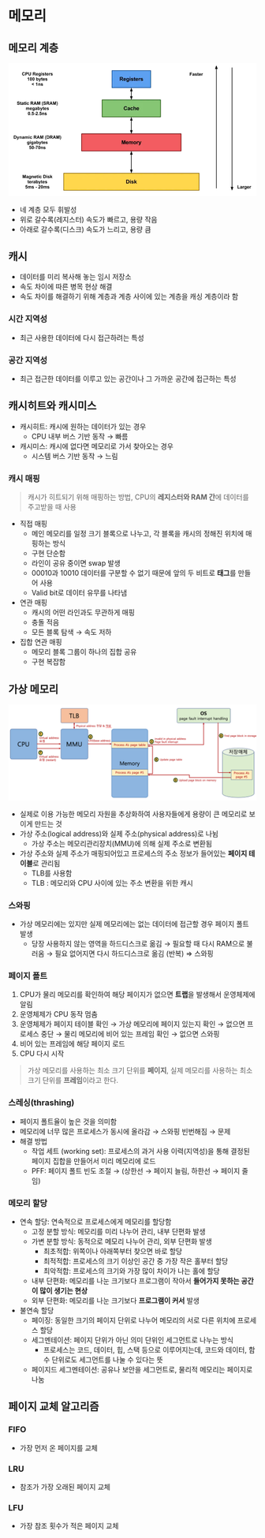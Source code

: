 # 메모리

## 메모리 계층

![img.png](image/메모리_계층.png)

- 네 계층 모두 휘발성
- 위로 갈수록(레지스터) 속도가 빠르고, 용량 작음
- 아래로 갈수록(디스크) 속도가 느리고, 용량 큼

## 캐시

- 데이터를 미리 복사해 놓는 임시 저장소
- 속도 차이에 따른 병목 현상 해결
- 속도 차이를 해결하기 위해 계층과 계층 사이에 있는 계층을 캐싱 계층이라 함

### 시간 지역성

- 최근 사용한 데이터에 다시 접근하려는 특성

### 공간 지역성

- 최근 접근한 데이터를 이루고 있는 공간이나 그 가까운 공간에 접근하는 특성

## 캐시히트와 캐시미스

- 캐시히트: 캐시에 원하는 데이터가 있는 경우
    - CPU 내부 버스 기반 동작 → 빠름
- 캐시미스: 캐시에 없다면 메모리로 가서 찾아오는 경우
    - 시스템 버스 기반 동작 → 느림

### 캐시 매핑

> 캐시가 히트되기 위해 매핑하는 방법, CPU의 **레지스터와 RAM 간**에 데이터를 주고받을 때 사용
>
- 직접 매핑
    - 메인 메모리를 일정 크기 블록으로 나누고, 각 블록을 캐시의 정해진 위치에 매핑하는 방식
    - 구현 단순함
    - 라인이 공유 중이면 swap 발생
    - 00010과 10010 데이터를 구분할 수 없기 때문에 앞의 두 비트로 **태그**를 만들어 사용
    - Valid bit로 데이터 유무를 나타냄
- 연관 매핑
    - 캐시의 어떤 라인과도 무관하게 매핑
    - 충돌 적음
    - 모든 블록 탐색 → 속도 저하
- 집합 연관 매핑
    - 메모리 블록 그룹이 하나의 집합 공유
    - 구현 복잡함

## 가상 메모리

![img_1.png](image/페이지.png)

- 실제로 이용 가능한 메모리 자원을 추상화하여 사용자들에게 용량이 큰 메모리로 보이게 만드는 것
- 가상 주소(logical address)와 실제 주소(physical address)로 나뉨
    - 가상 주소는 메모리관리장치(MMU)에 의해 실제 주소로 변환됨
- 가상 주소와 실제 주소가 매핑되어있고 프로세스의 주소 정보가 들어있는 **페이지 테이블**로 관리됨
    - TLB를 사용함
    - TLB : 메모리와 CPU 사이에 있는 주소 변환을 위한 캐시

### 스와핑

- 가상 메모리에는 있지만 실제 메모리에는 없는 데이터에 접근할 경우 페이지 폴트 발생
    - 당장 사용하지 않는 영역을 하드디스크로 옮김 → 필요할 때 다시 RAM으로 불러옴 → 필요 없어지면 다시 하드디스크로 옮김 (반복) ⇒ 스와핑

### 페이지 폴트

1. CPU가 물리 메모리를 확인하여 해당 페이지가 없으면 **트랩**을 발생해서 운영체제에 알림
2. 운영체제가 CPU 동작 멈춤
3. 운영체제가 페이지 테이블 확인 → 가상 메모리에 페이지 있는지 확인 → 없으면 프로세스 중단 → 물리 메모리에 비어 있는 프레임 확인 → 없으면 스와핑
4. 비어 있는 프레임에 해당 페이지 로드
5. CPU 다시 시작

> 가상 메모리를 사용하는 최소 크기 단위를 **페이지**, 실제 메모리를 사용하는 최소 크기 단위를 **프레임**이라고 한다.
>

### 스레싱(thrashing)

- 페이지 폴트율이 높은 것을 의미함
- 메모리에 너무 많은 프로세스가 동시에 올라감 → 스와핑 빈번해짐 → 문제
- 해결 방법
    - 작업 세트 (working set): 프로세스의 과거 사용 이력(지역성)을 통해 결정된 페이지 집합을 만들어서 미리 메모리에 로드
    - PFF: 페이지 폴트 빈도 조절 → (상한선 → 페이지 늘림, 하한선 → 페이지 줄임)

### 메모리 할당

- 연속 할당: 연속적으로 프로세스에게 메모리를 할당함
    - 고정 분할 방식: 메모리를 미리 나누어 관리, 내부 단편화 발생
    - 가변 분할 방식: 동적으로 메모리 나누어 관리, 외부 단편화 발생
        - 최초적합: 위쪽이나 아래쪽부터 찾으면 바로 할당
        - 최적적합: 프로세스의 크기 이상인 공간 중 가장 작은 홀부터 할당
        - 최악적합: 프로세스의 크기와 가장 많이 차이가 나는 홀에 할당
    - 내부 단편화: 메모리를 나눈 크기보다 프로그램이 작아서 **들어가지 못하는 공간이 많이 생기는 현상**
    - 외부 단편화: 메모리를 나눈 크기보다 **프로그램이 커서** 발생
- 불연속 할당
    - 페이징: 동일한 크기의 페이지 단위로 나누어 메모리의 서로 다른 위치에 프로세스 할당
    - 세그멘테이션: 페이지 단위가 아닌 의미 단위인 세그먼트로 나누는 방식
        - 프로세스는 코드, 데이터, 힙, 스택 등으로 이루어지는데, 코드와 데이터, 함수 단위로도 세그먼트를 나눌 수 있다는 뜻
    - 페이지드 세그멘테이션: 공유나 보안을 세그먼트로, 물리적 메모리는 페이지로 나눔

## 페이지 교체 알고리즘

### FIFO

- 가장 먼저 온 페이지를 교체

### LRU

- 참조가 가장 오래된 페이지 교체

### LFU

- 가장 참조 횟수가 적은 페이지 교체
